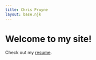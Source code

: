 ```yaml
---
title: Chris Pruyne
layout: base.njk
---
```


# Welcome to my site!

Check out my <a href="/resume/">resume</a>.
